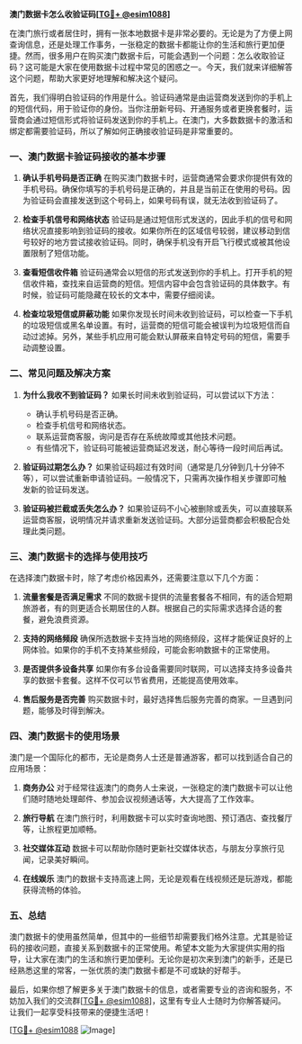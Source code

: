 **澳门数据卡怎么收验证码[[TG💪+ @esim1088](https://t.me/s/esim1088)]**

在澳门旅行或者居住时，拥有一张本地数据卡是非常必要的。无论是为了方便上网查询信息，还是处理工作事务，一张稳定的数据卡都能让你的生活和旅行更加便捷。然而，很多用户在购买澳门数据卡后，可能会遇到一个问题：怎么收取验证码？这可能是大家在使用数据卡过程中常见的困惑之一。今天，我们就来详细解答这个问题，帮助大家更好地理解和解决这个疑问。

首先，我们得明白验证码的作用是什么。验证码通常是由运营商发送到你的手机上的短信代码，用于验证你的身份。当你注册新号码、开通服务或者更换套餐时，运营商会通过短信形式将验证码发送到你的手机上。在澳门，大多数数据卡的激活和绑定都需要验证码，所以了解如何正确接收验证码是非常重要的。

### **一、澳门数据卡验证码接收的基本步骤**

1. **确认手机号码是否正确**
   在购买澳门数据卡时，运营商通常会要求你提供有效的手机号码。确保你填写的手机号码是正确的，并且是当前正在使用的号码。因为验证码会直接发送到这个号码上，如果号码有误，就无法收到验证码了。

2. **检查手机信号和网络状态**
   验证码是通过短信形式发送的，因此手机的信号和网络状况直接影响到验证码的接收。如果你所在的区域信号较弱，建议移动到信号较好的地方尝试接收验证码。同时，确保手机没有开启飞行模式或被其他设置限制了短信功能。

3. **查看短信收件箱**
   验证码通常会以短信的形式发送到你的手机上。打开手机的短信收件箱，查找来自运营商的短信。短信内容中会包含验证码的具体数字。有时候，验证码可能隐藏在较长的文本中，需要仔细阅读。

4. **检查垃圾短信或屏蔽功能**
   如果你发现长时间未收到验证码，可以检查一下手机的垃圾短信或黑名单设置。有时，运营商的短信可能会被误判为垃圾短信而自动过滤掉。另外，某些手机应用可能会默认屏蔽来自特定号码的短信，需要手动调整设置。

### **二、常见问题及解决方案**

1. **为什么我收不到验证码？**
   如果长时间未收到验证码，可以尝试以下方法：
   - 确认手机号码是否正确。
   - 检查手机信号和网络状态。
   - 联系运营商客服，询问是否存在系统故障或其他技术问题。
   - 有些情况下，验证码可能被运营商延迟发送，耐心等待一段时间后再试。

2. **验证码过期怎么办？**
   如果验证码超过有效时间（通常是几分钟到几十分钟不等），可以尝试重新申请验证码。一般情况下，只需再次操作相关步骤即可触发新的验证码发送。

3. **验证码被拦截或丢失怎么办？**
   如果验证码不小心被删除或丢失，可以直接联系运营商客服，说明情况并请求重新发送验证码。大部分运营商都会积极配合处理此类问题。

### **三、澳门数据卡的选择与使用技巧**

在选择澳门数据卡时，除了考虑价格因素外，还需要注意以下几个方面：

1. **流量套餐是否满足需求**
   不同的数据卡提供的流量套餐各不相同，有的适合短期旅游者，有的则更适合长期居住的人群。根据自己的实际需求选择合适的套餐，避免浪费资源。

2. **支持的网络频段**
   确保所选数据卡支持当地的网络频段，这样才能保证良好的上网体验。如果你的手机不支持某些频段，可能会影响数据卡的正常使用。

3. **是否提供多设备共享**
   如果你有多台设备需要同时联网，可以选择支持多设备共享的数据卡套餐。这样不仅可以节省费用，还能提高使用效率。

4. **售后服务是否完善**
   购买数据卡时，最好选择售后服务完善的商家。一旦遇到问题，能够及时得到解决。

### **四、澳门数据卡的使用场景**

澳门是一个国际化的都市，无论是商务人士还是普通游客，都可以找到适合自己的应用场景：

1. **商务办公**
   对于经常往返澳门的商务人士来说，一张稳定的澳门数据卡可以让他们随时随地处理邮件、参加会议视频通话等，大大提高了工作效率。

2. **旅行导航**
   在澳门旅行时，利用数据卡可以实时查询地图、预订酒店、查找餐厅等，让旅程更加顺畅。

3. **社交媒体互动**
   数据卡可以帮助你随时更新社交媒体状态，与朋友分享旅行见闻，记录美好瞬间。

4. **在线娱乐**
   澳门的数据卡支持高速上网，无论是观看在线视频还是玩游戏，都能获得流畅的体验。

### **五、总结**

澳门数据卡的使用虽然简单，但其中的一些细节却需要我们格外注意。尤其是验证码的接收问题，直接关系到数据卡的正常使用。希望本文能为大家提供实用的指导，让大家在澳门的生活和旅行更加便利。无论你是初次来到澳门的新手，还是已经熟悉这里的常客，一张优质的澳门数据卡都是不可或缺的好帮手。

最后，如果你想了解更多关于澳门数据卡的信息，或者需要专业的咨询和服务，不妨加入我们的交流群[[TG💪+ @esim1088](https://t.me/s/esim1088)]，这里有专业人士随时为你解答疑问。让我们一起享受科技带来的便捷生活吧！

[[TG💪+ @esim1088](https://t.me/s/esim1088) ![Image](https://i.postimg.cc/4NQfJmqS/Snipaste-2025-05-13-00-14-12.png)]